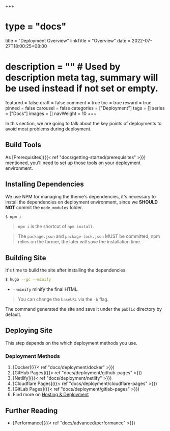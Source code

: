 +++
# type = "docs"
title = "Deployment Overview"
linkTitle = "Overview"
date = 2022-07-27T18:00:25+08:00
# description = "" # Used by description meta tag, summary will be used instead if not set or empty.
featured = false
draft = false
comment = true
toc = true
reward = true
pinned = false
carousel = false
categories = ["Deployment"]
tags = []
series = ["Docs"]
images = []
navWeight = 10
+++

In this section, we are going to talk about the key points of deployments to avoid most problems during deployment.

<!--more-->

## Build Tools

As [Prerequisites]({{< ref "docs/getting-started/prerequisites" >}}) mentioned, you'll need to set up those tools on your deployment environment.

## Installing Dependencies

We use NPM for managing the theme's dependencies, it's necessary to install the dependencies on deployment environment, since we **SHOULD NOT** commit the `node_modules` folder.

```bash
$ npm i
```

> `npm i` is the shortcut of `npm install`.

> The `package.json` and `package-lock.json` MUST be committed, npm relies on the former, the later will save the installation time.

## Building Site

It's time to build the site after installing the dependencies.

```bash
$ hugo --gc --minify
```

- `--minify` minify the final HTML.

> You can change the `baseURL` via the `-b` flag.

The command generated the site and save it under the `public` directory by default.

## Deploying Site

This step depends on the which deployment methods you use.

### Deployment Methods

1. [Docker]({{< ref "docs/deployment/docker" >}})
1. [GitHub Pages]({{< ref "docs/deployment/github-pages" >}})
1. [Netlify]({{< ref "docs/deployment/netlify" >}})
1. [Cloudflare Pages]({{< ref "docs/deployment/cloudflare-pages" >}})
1. [GitLab Pages]({{< ref "docs/deployment/gitlab-pages" >}})
1. Find more on [Hosting & Deployment](https://gohugo.io/hosting-and-deployment/)

## Further Reading

- [Performance]({{< ref "docs/advanced/performance" >}})

